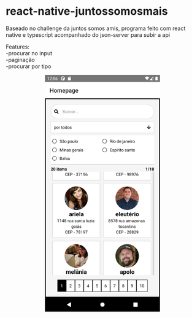 # react-native-juntossomosmais

 
 Baseado no challenge da juntos somos amis, programa feito com react native e typescript acompanhado do json-server para subir a api<br>
 
 Features:<br>
 -procurar no input<br>
 -paginação<br>
 -procurar por tipo<br>
 
 <p align="center">
<img src="1.png" width="300"/>
</p>
